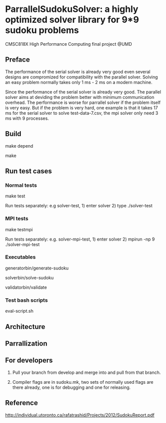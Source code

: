 # ParrallelSudokuSolver: a highly optimized solver library for 9*9 sudoku problems
CMSC818X High Performance Computing final project @UMD

## Preface
The performance of the serial solver is already very good even several designs are compromized for compatibility with the parallel solver. Solving an easy problem normally takes only 1 ms - 2 ms on a modern machine. 

Since the performance of the serial solver is already very good. The parallel solver aims at deviding the problem better with minimum communication overhead. The performance is worse for parrallel solver if the problem itself is very easy. But if the problem is very hard, one example is that it takes 17 ms for the serial solver to solve test-data-7.csv, the mpi solver only need 3 ms with 9 processes.

## Build
make depend

make

## Run test cases
### Normal tests
make test

Run tests separately: e.g solver-test, 1) enter solver 2) type ./solver-test
### MPI tests
make testmpi

Run tests separately: e.g. solver-mpi-test, 1) enter solver 2) mpirun -np 9 ./solver-mpi-test

### Executables
generatorbin/generate-sudoku

solverbin/solve-sudoku

validatorbin/validate

### Test bash scripts

eval-script.sh

## Architecture

## Parrallization

## For developers
1. Pull your branch from develop and merge into and pull from that branch.

2. Compiler flags are in sudoku.mk, two sets of normally used flags are there already, one is for debugging and one for releasing.

## Reference
http://individual.utoronto.ca/rafatrashid/Projects/2012/SudokuReport.pdf
